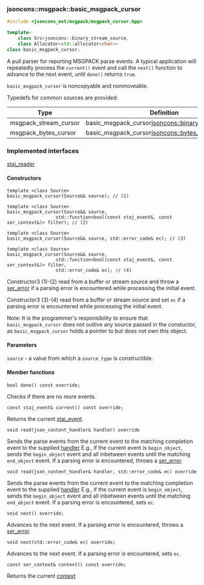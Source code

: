 ### jsoncons::msgpack::basic_msgpack_cursor

```c++
#include <jsoncons_ext/msgpack/msgpack_cursor.hpp>

template<
    class Src=jsoncons::binary_stream_source,
    class Allocator=std::allocator<char>>
class basic_msgpack_cursor;
```

A pull parser for reporting MSGPACK parse events. A typical application will 
repeatedly process the `current()` event and call the `next()`
function to advance to the next event, until `done()` returns `true`.

`basic_msgpack_cursor` is noncopyable and nonmoveable.

Typedefs for common sources are provided:

Type                |Definition
--------------------|------------------------------
msgpack_stream_cursor  |basic_msgpack_cursor<jsoncons::binary_stream_source>
msgpack_bytes_cursor   |basic_msgpack_cursor<jsoncons::bytes_source>

### Implemented interfaces

[staj_reader](staj_reader.md)

#### Constructors

    template <class Source>
    basic_msgpack_cursor(Source&& source); // (1)

    template <class Source>
    basic_msgpack_cursor(Source&& source,
                      std::function<bool(const staj_event&, const ser_context&)> filter); // (2)

    template <class Source>
    basic_msgpack_cursor(Source&& source, std::error_code& ec); // (3)

    template <class Source>
    basic_msgpack_cursor(Source&& source,
                      std::function<bool(const staj_event&, const ser_context&)> filter, 
                      std::error_code& ec); // (4)

Constructor3 (1)-(2) read from a buffer or stream source and throw a 
[ser_error](ser_error.md) if a parsing error is encountered while processing the initial event.

Constructor3 (3)-(4) read from a buffer or stream source and set `ec`
if a parsing error is encountered while processing the initial event.

Note: It is the programmer's responsibility to ensure that `basic_msgpack_cursor` does not outlive any source passed in the constuctor, 
as `basic_msgpack_cursor` holds a pointer to but does not own this object.

#### Parameters

`source` - a value from which a `source_type` is constructible. 

#### Member functions

    bool done() const override;
Checks if there are no more events.

    const staj_event& current() const override;
Returns the current [staj_event](staj_event.md).

    void read(json_content_handler& handler) override
Sends the parse events from the current event to the
matching completion event to the supplied [handler](basic_json_content_handler.md)
E.g., if the current event is `begin_object`, sends the `begin_object`
event and all inbetween events until the matching `end_object` event.
If a parsing error is encountered, throws a [ser_error](ser_error.md).

    void read(json_content_handler& handler, std::error_code& ec) override
Sends the parse events from the current event to the
matching completion event to the supplied [handler](basic_json_content_handler.md)
E.g., if the current event is `begin_object`, sends the `begin_object`
event and all inbetween events until the matching `end_object` event.
If a parsing error is encountered, sets `ec`.

    void next() override;
Advances to the next event. If a parsing error is encountered, throws a 
[ser_error](ser_error.md).

    void next(std::error_code& ec) override;
Advances to the next event. If a parsing error is encountered, sets `ec`.

    const ser_context& context() const override;
Returns the current [context](ser_context.md)


